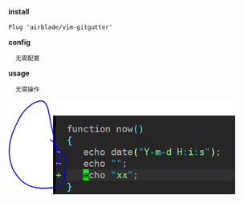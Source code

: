 **install**
```vim
Plug 'airblade/vim-gitgutter'
```

**config**
```vim
  无需配置
```

**usage**
```vim
  无需操作
```

![avatar](imgs/gitgutter.png)
